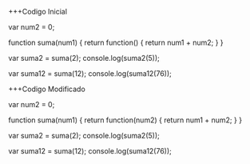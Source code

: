 +++Codigo Inicial

var num2 = 0;

function suma(num1) {
	return function() {
		return num1 + num2;
	}
} 

var suma2 = suma(2);
console.log(suma2(5)); 

var suma12 = suma(12);
console.log(suma12(76));


+++Codigo Modificado

var num2 = 0;

function suma(num1) {
	return function(num2) {
		return num1 + num2;
	}
} 

var suma2 = suma(2);
console.log(suma2(5)); 

var suma12 = suma(12);
console.log(suma12(76));